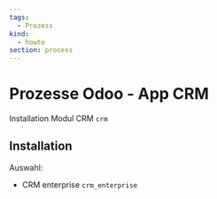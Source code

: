 ```yaml
---
tags:
  - Prozess
kind:
  - howto
section: process
---
```


# Prozesse Odoo - App CRM

Installation Modul CRM `crm`

## Installation

Auswahl:

- CRM enterprise `crm_enterprise`
